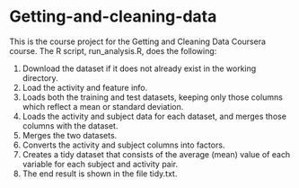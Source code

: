 # Getting-and-cleaning-data
This is the course project for the Getting and Cleaning Data Coursera course. The R script, run_analysis.R, does the following:

1. Download the dataset if it does not already exist in the working directory.
2. Load the activity and feature info.
3. Loads both the training and test datasets, keeping only those columns which reflect a mean or standard deviation.
4. Loads the activity and subject data for each dataset, and merges those columns with the dataset.
5. Merges the two datasets.
6. Converts the activity and subject columns into factors.
7. Creates a tidy dataset that consists of the average (mean) value of each variable for each subject and activity pair.
8. The end result is shown in the file tidy.txt.
